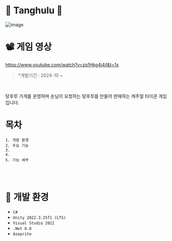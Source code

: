 # 🍓 Tanghulu 🍇
![image](https://github.com/user-attachments/assets/909e40f3-0f69-40e2-84d4-05cde4edf317)

# 📽️ 게임 영상
https://www.youtube.com/watch?v=zq1Hkg4j4iI&t=1s

> *개발기간 : 2024-10 ~ 

<br/>

탕후루 가게를 운영하며 손님이 요청하는 탕후루를 만들어 판매하는 캐주얼 타이쿤 게임입니다.

#  목차 
```
1. 개발 환경
2. 주요 기능
3. 
4. 
5. 기능 세부
```

<br/><br/>

# :wrench: 개발 환경

* ``C#``
* ``Unity 2022.3.25f1 (LTS)``
* ``Visual Studio 2022``
* ``.Net 8.0``
* ``Aseprite``
